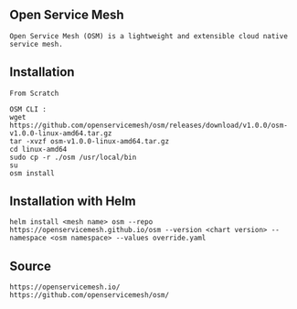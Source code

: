 ## Open Service Mesh

```
Open Service Mesh (OSM) is a lightweight and extensible cloud native service mesh.
```

## Installation

```
From Scratch
```
```
OSM CLI :
wget https://github.com/openservicemesh/osm/releases/download/v1.0.0/osm-v1.0.0-linux-amd64.tar.gz
tar -xvzf osm-v1.0.0-linux-amd64.tar.gz
cd linux-amd64
sudo cp -r ./osm /usr/local/bin
su
osm install
```

## Installation with Helm

```
helm install <mesh name> osm --repo https://openservicemesh.github.io/osm --version <chart version> --namespace <osm namespace> --values override.yaml
```

## Source

```
https://openservicemesh.io/
https://github.com/openservicemesh/osm/
```